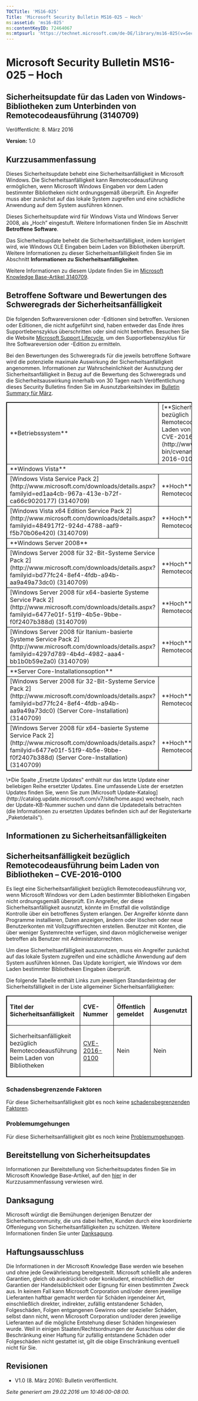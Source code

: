 ```yaml
---
TOCTitle: 'MS16-025'
Title: 'Microsoft Security Bulletin MS16-025 – Hoch'
ms:assetid: 'ms16-025'
ms:contentKeyID: 72464067
ms:mtpsurl: 'https://technet.microsoft.com/de-DE/library/ms16-025(v=Security.10)'
---
```


Microsoft Security Bulletin MS16-025 – Hoch
===========================================

Sicherheitsupdate für das Laden von Windows-Bibliotheken zum Unterbinden von Remotecodeausführung (3140709)
-----------------------------------------------------------------------------------------------------------

Veröffentlicht: 8. März 2016

**Version:** 1.0

Kurzzusammenfassung
-------------------

<span id="sectionToggle0"></span>
Dieses Sicherheitsupdate behebt eine Sicherheitsanfälligkeit in Microsoft Windows. Die Sicherheitsanfälligkeit kann Remotecodeausführung ermöglichen, wenn Microsoft Windows Eingaben vor dem Laden bestimmter Bibliotheken nicht ordnungsgemäß überprüft. Ein Angreifer muss aber zunächst auf das lokale System zugreifen und eine schädliche Anwendung auf dem System ausführen können.

Dieses Sicherheitsupdate wird für Windows Vista und Windows Server 2008, als „Hoch” eingestuft. Weitere Informationen finden Sie im Abschnitt **Betroffene Software**.

Das Sicherheitsupdate behebt die Sicherheitsanfälligkeit, indem korrigiert wird, wie Windows OLE Eingaben beim Laden von Bibliotheken überprüft. Weitere Informationen zu dieser Sicherheitsanfälligkeit finden Sie im Abschnitt **Informationen zu Sicherheitsanfälligkeiten**.

<span id="KBArticle"></span>
Weitere Informationen zu diesem Update finden Sie im [Microsoft Knowledge Base-Artikel 3140709](https://support.microsoft.com/de-de/kb/3140709).

Betroffene Software und Bewertungen des Schweregrads der Sicherheitsanfälligkeit
--------------------------------------------------------------------------------

<span id="sectionToggle1"></span>
Die folgenden Softwareversionen oder -Editionen sind betroffen. Versionen oder Editionen, die nicht aufgeführt sind, haben entweder das Ende ihres Supportlebenszyklus überschritten oder sind nicht betroffen. Besuchen Sie die Website [Microsoft Support Lifecycle](https://support.microsoft.com/de-de/lifecycle), um den Supportlebenszyklus für Ihre Softwareversion oder -Edition zu ermitteln.

Bei den Bewertungen des Schweregrads für die jeweils betroffene Software wird die potenzielle maximale Auswirkung der Sicherheitsanfälligkeit angenommen. Informationen zur Wahrscheinlichkeit der Ausnutzung der Sicherheitsanfälligkeit in Bezug auf die Bewertung des Schweregrads und die Sicherheitsauswirkung innerhalb von 30 Tagen nach Veröffentlichung dieses Security Bulletins finden Sie im Ausnutzbarkeitsindex im [Bulletin Summary für März](https://technet.microsoft.com/de-de/library/security/ms16-mar).

<p> </p>
<table style="border:1px solid black;">
<tr>
<td style="border:1px solid black;">
**Betriebssystem**

</td>
<td style="border:1px solid black;">
[**Sicherheitsanfälligkeit bezüglich Remotecodeausführung beim Laden von Bibliotheken – CVE-2016-0100**](http://www.cve.mitre.org/cgi-bin/cvename.cgi?name=cve-2016-0100)

</td>
<td style="border:1px solid black;">
**Ersetzte Updates\***

</td>
</tr>
<tr>
<td style="border:1px solid black;" colspan="3">
**Windows Vista**

</td>
</tr>
<tr>
<td style="border:1px solid black;">
[Windows Vista Service Pack 2](http://www.microsoft.com/downloads/details.aspx?familyid=ed1aa4cb-967a-413e-b72f-ca66c9020177)  
(3140709)

</td>
<td style="border:1px solid black;">
**Hoch**   
Remotecodeausführung

</td>
<td style="border:1px solid black;">
2620704 in [MS11-085](http://technet.microsoft.com/de-de/security/bulletin/ms11-085)

</td>
</tr>
<tr>
<td style="border:1px solid black;">
[Windows Vista x64 Edition Service Pack 2](http://www.microsoft.com/downloads/details.aspx?familyid=484917f2-924d-4788-aaf9-f5b70b06e420)  
(3140709)

</td>
<td style="border:1px solid black;">
**Hoch**   
Remotecodeausführung

</td>
<td style="border:1px solid black;">
2620704 in [MS11-085](http://technet.microsoft.com/de-de/security/bulletin/ms11-085)

</td>
</tr>
<tr>
<td style="border:1px solid black;" colspan="3">
**Windows Server 2008**

</td>
</tr>
<tr>
<td style="border:1px solid black;">
[Windows Server 2008 für 32-Bit-Systeme Service Pack 2](http://www.microsoft.com/downloads/details.aspx?familyid=bd77fc24-8ef4-4fdb-a94b-aa9a49a73dc0)  
(3140709)

</td>
<td style="border:1px solid black;">
**Hoch**   
Remotecodeausführung

</td>
<td style="border:1px solid black;">
2620704 in [MS11-085](http://technet.microsoft.com/de-de/security/bulletin/ms11-085)

</td>
</tr>
<tr>
<td style="border:1px solid black;">
[Windows Server 2008 für x64-basierte Systeme Service Pack 2](http://www.microsoft.com/downloads/details.aspx?familyid=6477e01f-51f9-4b5e-9bbe-f0f2407b388d)  
(3140709)

</td>
<td style="border:1px solid black;">
**Hoch**   
Remotecodeausführung

</td>
<td style="border:1px solid black;">
2620704 in [MS11-085](http://technet.microsoft.com/de-de/security/bulletin/ms11-085)

</td>
</tr>
<tr>
<td style="border:1px solid black;">
[Windows Server 2008 für Itanium-basierte Systeme Service Pack 2](http://www.microsoft.com/downloads/details.aspx?familyid=4297d789-4b4d-4982-aaa4-bb1b0b59e2a0)  
(3140709)

</td>
<td style="border:1px solid black;">
**Hoch**   
Remotecodeausführung

</td>
<td style="border:1px solid black;">
2620704 in [MS11-085](http://technet.microsoft.com/de-de/security/bulletin/ms11-085)

</td>
</tr>
<tr>
<td style="border:1px solid black;" colspan="3">
**Server Core-Installationsoption**

</td>
</tr>
<tr>
<td style="border:1px solid black;">
[Windows Server 2008 für 32-Bit-Systeme Service Pack 2](http://www.microsoft.com/downloads/details.aspx?familyid=bd77fc24-8ef4-4fdb-a94b-aa9a49a73dc0) (Server Core-Installation)  
(3140709)

</td>
<td style="border:1px solid black;">
**Hoch**   
Remotecodeausführung

</td>
<td style="border:1px solid black;">
2620704 in [MS11-085](http://technet.microsoft.com/de-de/security/bulletin/ms11-085)

</td>
</tr>
<tr>
<td style="border:1px solid black;">
[Windows Server 2008 für x64-basierte Systeme Service Pack 2](http://www.microsoft.com/downloads/details.aspx?familyid=6477e01f-51f9-4b5e-9bbe-f0f2407b388d) (Server Core-Installation)  
(3140709)

</td>
<td style="border:1px solid black;">
**Hoch**   
Remotecodeausführung

</td>
<td style="border:1px solid black;">
2620704 in [MS11-085](http://technet.microsoft.com/de-de/security/bulletin/ms11-085)

</td>
</tr>
</table>
<p> </p>
\*Die Spalte „Ersetzte Updates‟ enthält nur das letzte Update einer beliebigen Reihe ersetzter Updates. Eine umfassende Liste der ersetzten Updates finden Sie, wenn Sie zum [Microsoft Update-Katalog](http://catalog.update.microsoft.com/v7/site/home.aspx) wechseln, nach der Update-KB-Nummer suchen und dann die Updatedetails betrachten (die Informationen zu ersetzten Updates befinden sich auf der Registerkarte „Paketdetails‟).

Informationen zu Sicherheitsanfälligkeiten
------------------------------------------

<span id="sectionToggle2"></span>
Sicherheitsanfälligkeit bezüglich Remotecodeausführung beim Laden von Bibliotheken – CVE-2016-0100
--------------------------------------------------------------------------------------------------

Es liegt eine Sicherheitsanfälligkeit bezüglich Remotecodeausführung vor, wenn Microsoft Windows vor dem Laden bestimmter Bibliotheken Eingaben nicht ordnungsgemäß überprüft. Ein Angreifer, der diese Sicherheitsanfälligkeit ausnutzt, könnte im Ernstfall die vollständige Kontrolle über ein betroffenes System erlangen. Der Angreifer könnte dann Programme installieren, Daten anzeigen, ändern oder löschen oder neue Benutzerkonten mit Vollzugriffsrechten erstellen. Benutzer mit Konten, die über weniger Systemrechte verfügen, sind davon möglicherweise weniger betroffen als Benutzer mit Administratorrechten.

Um diese Sicherheitsanfälligkeit auszunutzen, muss ein Angreifer zunächst auf das lokale System zugreifen und eine schädliche Anwendung auf dem System ausführen können. Das Update korrigiert, wie Windows vor dem Laden bestimmter Bibliotheken Eingaben überprüft.

Die folgende Tabelle enthält Links zum jeweiligen Standardeintrag der Sicherheitsfälligkeit in der Liste allgemeiner Sicherheitsanfälligkeiten:

<p> </p>
<table style="border:1px solid black;">
<colgroup>
<col width="25%" />
<col width="25%" />
<col width="25%" />
<col width="25%" />
</colgroup>
<tbody>
<tr class="odd">
<td style="border:1px solid black;"><p><strong>Titel der Sicherheitsanfälligkeit</strong></p></td>
<td style="border:1px solid black;"><p><strong>CVE-Nummer</strong></p></td>
<td style="border:1px solid black;"><p><strong>Öffentlich gemeldet</strong></p></td>
<td style="border:1px solid black;"><p><strong>Ausgenutzt</strong></p></td>
</tr>
<tr class="even">
<td style="border:1px solid black;"><p>Sicherheitsanfälligkeit bezüglich Remotecodeausführung beim Laden von Bibliotheken</p></td>
<td style="border:1px solid black;"><p><a href="http://www.cve.mitre.org/cgi-bin/cvename.cgi?name=cve-2016-0100">CVE-2016-0100</a></p></td>
<td style="border:1px solid black;"><p>Nein</p></td>
<td style="border:1px solid black;"><p>Nein</p></td>
</tr>
</tbody>
</table>
  
### Schadensbegrenzende Faktoren
  
Für diese Sicherheitsanfälligkeit gibt es noch keine [schadensbegrenzenden Faktoren](https://technet.microsoft.com/de-de/library/security/dn848375.aspx).
  
### Problemumgehungen
  
Für diese Sicherheitsanfälligkeit gibt es noch keine [Problemumgehungen](https://technet.microsoft.com/de-de/library/security/dn848375.aspx).
  
Bereitstellung von Sicherheitsupdates   
--------------------------------------
  
<span id="sectionToggle3"></span>
Informationen zur Bereitstellung von Sicherheitsupdates finden Sie im Microsoft Knowledge Base-Artikel, auf den [hier](#kbarticle) in der Kurzzusammenfassung verwiesen wird.
  
Danksagung  
----------
  
<span id="sectionToggle4"></span>
Microsoft würdigt die Bemühungen derjenigen Benutzer der Sicherheitscommunity, die uns dabei helfen, Kunden durch eine koordinierte Offenlegung von Sicherheitsanfälligkeiten zu schützen. Weitere Informationen finden Sie unter [Danksagung](https://technet.microsoft.com/de-de/library/security/mt674627.aspx). 
  
Haftungsausschluss  
------------------
  
<span id="sectionToggle5"></span>
Die Informationen in der Microsoft Knowledge Base werden wie besehen und ohne jede Gewährleistung bereitgestellt. Microsoft schließt alle anderen Garantien, gleich ob ausdrücklich oder konkludent, einschließlich der Garantien der Handelsüblichkeit oder Eignung für einen bestimmten Zweck aus. In keinem Fall kann Microsoft Corporation und/oder deren jeweilige Lieferanten haftbar gemacht werden für Schäden irgendeiner Art, einschließlich direkter, indirekter, zufällig entstandener Schäden, Folgeschäden, Folgen entgangenen Gewinns oder spezieller Schäden, selbst dann nicht, wenn Microsoft Corporation und/oder deren jeweilige Lieferanten auf die mögliche Entstehung dieser Schäden hingewiesen wurde. Weil in einigen Staaten/Rechtsordnungen der Ausschluss oder die Beschränkung einer Haftung für zufällig entstandene Schäden oder Folgeschäden nicht gestattet ist, gilt die obige Einschränkung eventuell nicht für Sie.
  
Revisionen  
----------
  
<span id="sectionToggle6"></span>
-   V1.0 (8. März 2016): Bulletin veröffentlicht.
  
*Seite generiert am 29.02.2016 um 10:46:00-08:00.*
